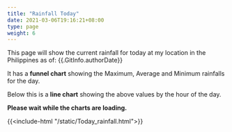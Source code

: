 ```yaml
---
title: "Rainfall Today"
date: 2021-03-06T19:16:21+08:00
type: page
weight: 6
---
```

This page will show the current rainfall for today at my location in the Philippines as of: {{.GitInfo.authorDate}}

It has a **funnel chart** showing the Maximum, Average and Minimum rainfalls for the day.

Below this is a **line chart** showing the above values by the hour of the day.

**Please wait while the charts are loading.**

{{<include-html "/static/Today_rainfall.html">}}
